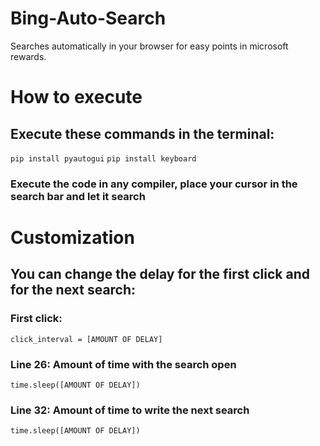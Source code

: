 # Bing-Auto-Search
Searches automatically in your browser for easy points in microsoft rewards.
# How to execute
## Execute these commands in the terminal:
`pip install pyautogui`
`pip install keyboard`
### Execute the code in any compiler, place your cursor in the search bar and let it search
# Customization
## You can change the delay for the first click and for the next search:
### First click:
`click_interval = [AMOUNT OF DELAY]`
### Line 26: Amount of time with the search open
`time.sleep([AMOUNT OF DELAY])`
### Line 32: Amount of time to write the next search
`time.sleep([AMOUNT OF DELAY])`
